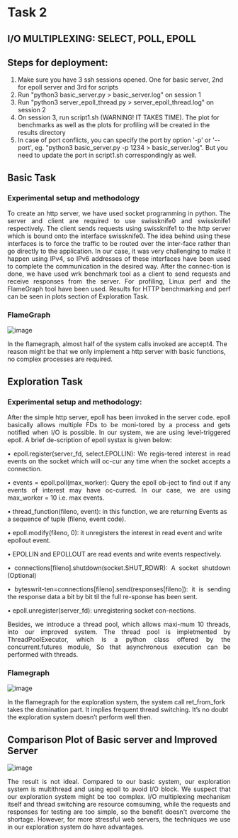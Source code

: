 # Task 2
## I/O MULTIPLEXING: SELECT, POLL, EPOLL

## Steps for deployment:
<ol>
<li>Make sure you have 3 ssh sessions opened. One for basic server, 2nd for epoll server and 3rd for scripts
<li>Run "python3 basic_server.py > basic_server.log" on session 1
<li>Run "python3 server_epoll_thread.py > server_epoll_thread.log" on session 2
<li>On session 3, run script1.sh (WARNING! IT TAKES TIME). The plot for benchmarks as well as the plots for profiling will be created in the results directory
<li>In case of port conflicts, you can specify the port by option '-p' or '--port', eg. "python3 basic_server.py -p 1234 > basic_server.log". But you need to update the port in script1.sh correspondingly as well.
</ol>
  
## Basic Task
### Experimental setup and methodology
<p align="justify">To create an http server, we have used socket programming in python. The server and client are required to use swissknife0 and swissknife1 respectively. The client sends requests using swissknife1 to the http server which is bound onto the interface swissknife0. The idea behind using these interfaces is to force the traffic to be routed over the inter-face rather than go directly to the application. In our case, it was very challenging to make it happen using IPv4, so IPv6 addresses of these interfaces have been used to complete the communication in the desired way. After the connec-tion is done, we have used wrk benchmark tool as a client to send requests and receive responses from the server. For profiling, Linux perf and the FlameGraph tool have been used. Results for HTTP benchmarking and perf can be seen in plots section of Exploration Task.

### FlameGraph
  
![image](https://user-images.githubusercontent.com/76809539/143503876-a84aeeda-8f22-4823-928a-b92481c084d4.png)
  
In the flamegraph, almost half of the system calls invoked are accept4. The reason might be that we only implement a http server with basic functions,  no complex processes are required.
  
## Exploration Task
### Experimental setup and methodology:

<p align="justify">After the simple http server, epoll has been invoked in the server code. epoll basically allows multiple FDs to be moni-tored by a process and gets notified when I/O is possible. In our system, we are using level-triggered epoll. A brief de-scription of epoll systax is given below:
  
<p align="justify">•	epoll.register(server_fd, select.EPOLLIN): We regis-tered interest in read events on the socket which will oc-cur any time when the socket accepts a connection. 
  
<p align="justify">•	events = epoll.poll(max_worker): Query the epoll ob-ject to find out if any events of interest may have oc-curred. In our case, we are using max_worker = 10 i.e. max events.

•	thread_function(fileno, event): in this function, we are returning Events as a sequence of tuple (fileno, event code).

•	epoll.modify(fileno, 0): it unregisters the interest in read event and write epollout event.
  
•	EPOLLIN and EPOLLOUT are read events and write events respectively.

<p align="justify">•	connections[fileno].shutdown(socket.SHUT_RDWR): A socket shutdown (Optional)
  
<p align="justify">•	byteswrit-ten=connections[fileno].send(responses[fileno]): it is sending the response data a bit by bit til the full re-sponse has been sent.
  
•	epoll.unregister(server_fd): unregistering socket con-nections.
  
<p align="justify">Besides, we introduce a thread pool, which allows maxi-mum 10 threads, into our improved system. The thread pool is impletmented by ThreadPoolExecutor, which is a python class offered by the concurrent.futures module, So that asynchronous execution can be performed with threads.

### Flamegraph
  
![image](https://user-images.githubusercontent.com/76809539/143504314-d392d812-613a-418b-9f8e-8081ce408637.png)
  
In the flamegraph for the exploration system, the system call ret_from_fork takes the domination part. It implies frequent thread switching. It’s no doubt the exploration system doesn’t perform well then.

## Comparison Plot of Basic server and Improved Server

![image](https://user-images.githubusercontent.com/76809539/143503765-dcc90a9a-c49b-433a-9d9e-8c2a68d5f99b.png)
  
<p align="justify">The result is not ideal. Compared to our basic system, our exploration system is multithread and using epoll to avoid I/O block. We suspect that our exploration system might be too complex. I/O multiplexing mechanism itself and thread switching are resource comsuming, while the requests and responses for testing are too simple, so the benefit doesn't overcome the shortage. However, for more stressful web servers, the techniques we use in our exploration system do have advantages.
